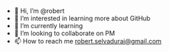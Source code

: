 - 👋 Hi, I’m @robert
- 👀 I’m interested in learning more about GitHub
- 🌱 I’m currently learning
- 💞️ I’m looking to collaborate on PM
- 📫 How to reach me robert.selvadurai@gmail.com

<!---
rselvadurai/rselvadurai is a ✨ special ✨ repository because its `README.md` (this file) appears on your GitHub profile.
You can click the Preview link to take a look at your changes.
--->
